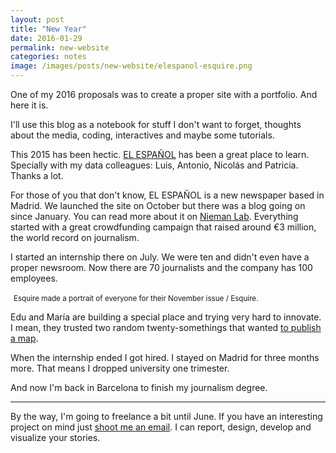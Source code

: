```yaml
---
layout: post
title: "New Year"
date: 2016-01-29
permalink: new-website
categories: notes
image: /images/posts/new-website/elespanol-esquire.png
---
```

One of my 2016 proposals was to create a proper site with a portfolio. And here it is.

I'll use this blog as a notebook for stuff I don't want to forget, thoughts about the media, coding, interactives and maybe some tutorials.

This 2015 has been hectic. [EL ESPAÑOL](http://www.elespanol.com) has been a great place to learn. Specially with my data colleagues: Luis, Antonio, Nicolás and Patricia. Thanks a lot.

For those of you that don't know, EL ESPAÑOL is a new newspaper based in Madrid. We launched the site on October but there was a blog going on since January. You can read more about it on [Nieman Lab](http://www.niemanlab.org/2015/10/spanish-news-startup-el-espanol-carves-out-a-new-digital-space-while-competing-with-legacy-media/). Everything started with a great crowdfunding campaign that raised around €3 million, the  world record on journalism.

I started an internship there on July. We were ten and didn't even have a proper newsroom. Now there are 70 journalists and the company has 100 employees.

<div class="postImgQuote m-t-2 m-b-2">
    <img class="img-responsive b-lazy"  src="data:image/gif;base64,R0lGODlhAQABAAAAACH5BAEKAAEALAAAAAABAAEAAAICTAEAOw==" data-src="/images/posts/new-website/elespanol-esquire.png">
    <small>Esquire made a portrait of everyone for their November issue / Esquire.</small>
</div>

Edu and María are building a special place and trying very hard to innovate. I mean, they trusted two random twenty-somethings that wanted [to publish a map](/local-regional-elections).


When the internship ended I got hired. I stayed on Madrid for three months more. That means I dropped university one trimester.

And now I'm back in Barcelona to finish my journalism degree.

<hr />

By the way, I'm going to freelance a bit until June. If you have an interesting project on mind just [shoot me an email](mailto:m@martingonzalez.net). I can report, design, develop and visualize your stories.
